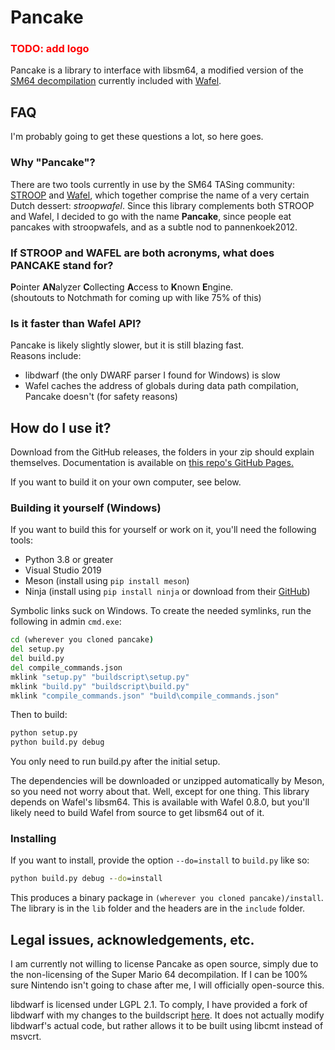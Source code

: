 # Pancake

<h3 style="color: red">TODO: add logo</h3>

Pancake is a library to interface with libsm64, a modified version of the [SM64 decompilation](https://github.com/n64decomp/sm64) currently included with [Wafel](https://github.com/branpk/wafel).

## FAQ
I'm probably going to get these questions a lot, so here goes.
### Why "Pancake"?
There are two tools currently in use by the SM64 TASing community: 
[STROOP](https://github.com/SM64-TAS-ABC/STROOP) and 
[Wafel](https://github.com/branpk/wafel), which together comprise the name of a
very certain Dutch dessert: *stroopwafel*. Since this library complements both STROOP and Wafel, I decided to go with the name **Pancake**, since people eat pancakes with stroopwafels, and as a subtle nod to pannenkoek2012.

### If STROOP and WAFEL are both acronyms, what does PANCAKE stand for?
**P**ointer **AN**alyzer **C**ollecting **A**ccess to **K**nown **E**ngine.  
(shoutouts to Notchmath for coming up with like 75% of this)

### Is it faster than Wafel API?
Pancake is likely slightly slower, but it is still blazing fast.  
Reasons include:
- libdwarf (the only DWARF parser I found for Windows) is slow
- Wafel caches the address of globals during data path compilation, Pancake doesn't (for safety reasons)

## How do I use it?
Download from the GitHub releases, the folders in your zip should explain themselves. Documentation is available on [this repo's GitHub Pages.](https://jgcodes2020.github.io/pancake)

If you want to build it on your own computer, see below.

### Building it yourself (Windows)
If you want to build this for yourself or work on it, you'll need the following tools:

- Python 3.8 or greater
- Visual Studio 2019
- Meson (install using `pip install meson`)
- Ninja (install using `pip install ninja` or download from their [GitHub](https://github.com/ninja-build/ninja/releases/tag/v1.10.2))

Symbolic links suck on Windows. To create the needed symlinks, run the following in admin `cmd.exe`:
```bat
cd (wherever you cloned pancake)
del setup.py
del build.py
del compile_commands.json
mklink "setup.py" "buildscript\setup.py"
mklink "build.py" "buildscript\build.py"
mklink "compile_commands.json" "build\compile_commands.json"
```

Then to build:

```bat
python setup.py
python build.py debug
```
You only need to run build.py after the initial setup. 

The dependencies will be downloaded or unzipped automatically by Meson, so you need not worry about that. Well, except for one thing. This library depends on Wafel's libsm64. This is available with Wafel 0.8.0, but you'll likely need to build Wafel from source to get libsm64 out of it.

### Installing
If you want to install, provide the option `--do=install` to `build.py` like so:
```bat
python build.py debug --do=install
```

This produces a binary package in `(wherever you cloned pancake)/install`. The library is in the `lib` folder and the headers are in the `include` folder.

## Legal issues, acknowledgements, etc.
I am currently not willing to license Pancake as open source, simply due to the non-licensing of the Super Mario 64 decompilation. If I can be 100% sure Nintendo isn't going to chase after me, I will officially open-source this.

libdwarf is licensed under LGPL 2.1. To comply, I have provided a fork of libdwarf with my changes to the buildscript [here](https://github.com/jgcodes2020/libdwarf-code/tree/choose-msvcrt). It does not actually modify libdwarf's actual code, but rather allows it to be built using libcmt instead of msvcrt.